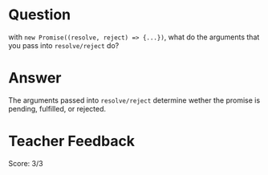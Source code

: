 # Question
with `new Promise((resolve, reject) => {...})`, what do the arguments that you pass into `resolve/reject` do?

# Answer
The arguments passed into `resolve/reject` determine wether the promise is pending, fulfilled, or rejected.

# Teacher Feedback
Score: 3/3